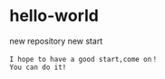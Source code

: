# hello-world
new repository  new  start

    I hope to have a good start,come on！
    You can do it!
